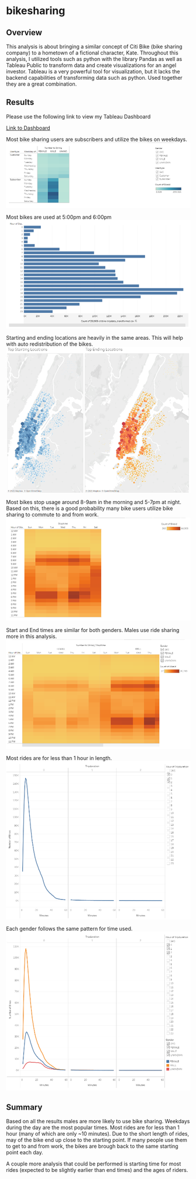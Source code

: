 # bikesharing

## Overview

This analysis is about bringing a similar concept of Citi Bike (bike sharing company) to a hometown of a fictional character, Kate. Throughout this analysis, I utilized tools such as python with the library Pandas as well as Tableau Public to transform data and create visualizations for an angel investor. Tableau is a very powerful tool for visualization, but it lacks the backend capabilities of transforming data such as python. Used together they are a great combination.  

## Results

Please use the following link to view my Tableau Dashboard

[Link to Dashboard](https://public.tableau.com/app/profile/matthew.lane8526/viz/Bike_Sharing_16373748281890/Story1?publish=yes)


Most bike sharing users are subscribers and utilize the bikes on weekdays.
![Link to Dashboard](/Images/Customer_vs_Subscriber_Users.PNG)


Most bikes are used at 5:00pm and 6:00pm
![Link to Dashboard](/Images/Start_Time_Hours.PNG)


Starting and ending locations are heavily in the same areas. This will help with auto redistribution of the bikes. 
![Link to Dashboard](/Images/Starting_and_Ending_Locations.PNG)


Most bikes stop usage around 8-9am in the morning and 5-7pm at night. Based on this, there is a good probability many bike users utilize bike sharing to commute to and from work.  
![Link to Dashboard](/Images/Stop_Time.PNG)


Start and End times are similar for both genders. Males use ride sharing more in this analysis.
![Link to Dashboard](/Images/Stop_Time_by_Gender.PNG)


Most rides are for less than 1 hour in length.
![Link to Dashboard](/Images/Trip_Duration_by_User.PNG)


Each gender follows the same pattern for time used. 
![Link to Dashboard](/Images/Trip_Duration_by_Gender.PNG)


## Summary

Based on all the results males are more likely to use bike sharing. Weekdays during the day are the most popular times. Most rides are for less than 1 hour (many of which are only ~10 minutes). Due to the short length of rides, may of the bike end up close to the starting point. If many people use them to get to and from work, the bikes are brough back to the same starting point each day. 

A couple more analysis that could be performed is starting time for most rides (expected to be slightly earlier than end times) and the ages of riders. 



